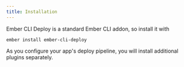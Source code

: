 ```yaml
---
title: Installation
---
```


Ember CLI Deploy is a standard Ember CLI addon, so install it with

```
ember install ember-cli-deploy
```

As you configure your app's deploy pipeline, you will install additional plugins separately.

